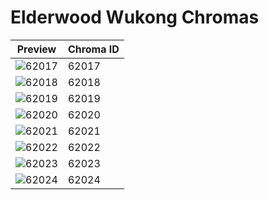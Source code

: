 # Elderwood Wukong Chromas

| Preview | Chroma ID |
|---------|-----------|
| ![62017](https://raw.communitydragon.org/latest/plugins/rcp-be-lol-game-data/global/default/v1/champion-chroma-images/62/62017.png) | 62017 |
| ![62018](https://raw.communitydragon.org/latest/plugins/rcp-be-lol-game-data/global/default/v1/champion-chroma-images/62/62018.png) | 62018 |
| ![62019](https://raw.communitydragon.org/latest/plugins/rcp-be-lol-game-data/global/default/v1/champion-chroma-images/62/62019.png) | 62019 |
| ![62020](https://raw.communitydragon.org/latest/plugins/rcp-be-lol-game-data/global/default/v1/champion-chroma-images/62/62020.png) | 62020 |
| ![62021](https://raw.communitydragon.org/latest/plugins/rcp-be-lol-game-data/global/default/v1/champion-chroma-images/62/62021.png) | 62021 |
| ![62022](https://raw.communitydragon.org/latest/plugins/rcp-be-lol-game-data/global/default/v1/champion-chroma-images/62/62022.png) | 62022 |
| ![62023](https://raw.communitydragon.org/latest/plugins/rcp-be-lol-game-data/global/default/v1/champion-chroma-images/62/62023.png) | 62023 |
| ![62024](https://raw.communitydragon.org/latest/plugins/rcp-be-lol-game-data/global/default/v1/champion-chroma-images/62/62024.png) | 62024 |